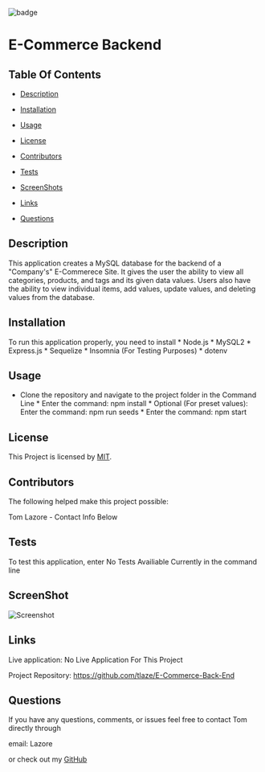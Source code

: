 

  ![badge](https://img.shields.io/badge/license-MIT-brightgreen)
  
  # E-Commerce Backend
  

  ## Table Of Contents

  * [Description](#description)

  * [Installation](#installation)

  * [Usage](#usage)

  * [License](#license)

  * [Contributors](#contributors)

  * [Tests](#tests)

  * [ScreenShots](#screenshots)

  * [Links](#links)

  * [Questions](#questions)

  ## Description

  This application creates a MySQL database for the backend of a "Company's" E-Commerece Site. It gives the user the ability to view all categories, products, and tags and its given data values. Users also have the ability to view individual items, add values, update values, and deleting values from the database.
  
  ## Installation

  To run this application properly, you need to install * Node.js  *  MySQL2  *  Express.js  *  Sequelize  * Insomnia (For Testing Purposes)  * dotenv
  

  ## Usage
  
  *  Clone the repository and navigate to the project folder in the Command Line  *  Enter the command: npm install  *  Optional (For preset values): Enter the command: npm run seeds  * Enter the command: npm start
  
  
  ## License
  
  This Project is licensed by [MIT](https://choosealicense.com/licenses/mit/).
  
  ## Contributors
  
  The following helped make this project possible:

  Tom Lazore - Contact Info Below
  
  
  ## Tests
  
  To test this application, enter No Tests Availiable Currently in the command line

  ## ScreenShot

  ![Screenshot](sadfsa)

  ## Links

  Live application: No Live Application For This Project

  Project Repository: https://github.com/tlaze/E-Commerce-Back-End
  
  
  ## Questions

  If you have any questions, comments, or issues feel free to contact Tom directly through
  
  email: Lazore

  or check out my [GitHub](https://github.com/tlaze)

  
